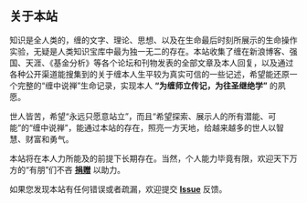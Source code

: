 ## 关于本站

知识是全人类的，缠的文字、理论、思想、以及在生命最后时刻所展示的生命操作实验，无疑是人类知识宝库中最为独一无二的存在。本站收集了缠在新浪博客、强国、天涯、《基金分析》等各个论坛和刊物发表的全部文章及本人回复，以及通过各种公开渠道能搜集到的关于缠本人生平较为真实可信的一些记述，希望能还原一个完整的“缠中说禅”生命记录，实现本人 **“为缠师立传记，为往圣继绝学”** 的夙愿。

世人皆苦，希望“永远只愿意站立”，而且“希望探索、展示人的所有潜能、可能”的“缠中说禅”，能通过本站的存在，照亮一方天地，给越来越多的世人以智慧、财富和勇气。

本站将在本人力所能及的前提下长期存在。当然，个人能力毕竟有限，欢迎天下万方的“有朋”们不吝 **[捐赠](https://chzhshch.blog/donate)** 以助力。

如果您发现本站有任何错误或者疏漏，欢迎提交 **[Issue](https://github.com/gavfu/chzhshch-blog-site/issues)** 反馈。